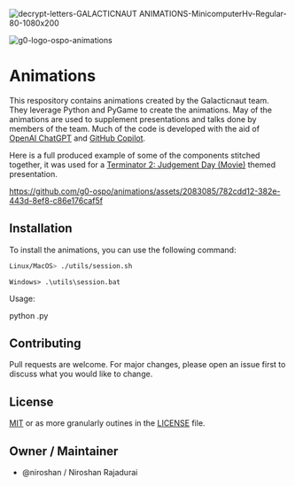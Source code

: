 ![decrypt-letters-GALACTICNAUT ANIMATIONS-MinicomputerHv-Regular-80-1080x200](https://github.com/g0-ospo/animations/assets/2083085/81c5a34d-e3b3-4bd7-b27e-18c7f9269241)

![g0-logo-ospo-animations](https://github.com/g0-ospo/animations/assets/2083085/75f2dc58-80c0-4bd0-91c0-c8d7cf9b0078)

# Animations

This respository contains animations created by the Galacticnaut team. They leverage Python and PyGame to create the animations. May of the animations are used to supplement presentations and talks done by members of the team. Much of the code is developed with the aid of [OpenAI ChatGPT](https://chat.openai.com/) and [GitHub Copilot](https://github.com/features/copilot).

Here is a full produced example of some of the components stitched together, it was used for a [Terminator 2: Judgement Day (Movie)](https://www.imdb.com/title/tt0103064/) themed presentation.

https://github.com/g0-ospo/animations/assets/2083085/782cdd12-382e-443d-8ef8-c86e176caf5f


## Installation

To install the animations, you can use the following command:

```bash
Linux/MacOS> ./utils/session.sh
```

```DosBatch
Windows> .\utils\session.bat
```

Usage:

python <animation>.py

## Contributing

Pull requests are welcome. For major changes, please open an issue first to discuss what you would like to change.

## License

[MIT](https://choosealicense.com/licenses/mit/) or as more granularly outines in the [LICENSE](LICENSE) file.

## Owner / Maintainer
- @niroshan / Niroshan Rajadurai

